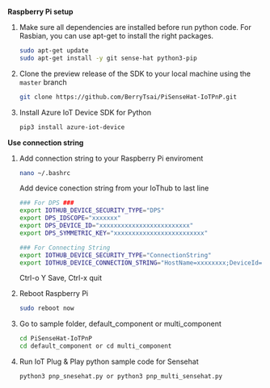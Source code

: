 


**Raspberry Pi setup**
1. Make sure all dependencies are installed before run python code. For Rasbian, you can use apt-get to install the right packages.
    ```bash
    sudo apt-get update
    sudo apt-get install -y git sense-hat python3-pip
    ```

1. Clone the preview release of the SDK to your local machine using the `master` branch
    ```bash
    git clone https://github.com/BerryTsai/PiSenseHat-IoTPnP.git
    ```
   
1. Install Azure IoT Device SDK for Python
    ```bash
    pip3 install azure-iot-device
    ``` 
   
**Use connection string** 
1. Add connection string to your Raspberry Pi enviroment 
    ```bash
    nano ~/.bashrc
    ```
   Add device conection string from your IoThub to last line
   ```bash
   ### For DPS ### 
   export IOTHUB_DEVICE_SECURITY_TYPE="DPS" 
   export DPS_IDSCOPE="xxxxxxx" 
   export DPS_DEVICE_ID="xxxxxxxxxxxxxxxxxxxxxxxxx" 
   export DPS_SYMMETRIC_KEY="xxxxxxxxxxxxxxxxxxxxxxxxx" 

   ### For Connecting String
   export IOTHUB_DEVICE_SECURITY_TYPE="ConnectionString" 
   export IOTHUB_DEVICE_CONNECTION_STRING="HostName=xxxxxxxx;DeviceId=xxxxxxxxx;SharedAccessKey=xxxxxxxxxxxxxxxxxxxxxxxxxxx"
   ```
   Ctrl-o Y Save,
   Ctrl-x quit

1. Reboot Raspberry Pi  
    ```bash
    sudo reboot now
    ```   
   
1. Go to sample folder,  default_component or multi_component
    ```bash
    cd PiSenseHat-IoTPnP
    cd default_component or cd multi_component
    ```

1. Run IoT Plug & Play python sample code for Sensehat 
    ```bash
    python3 pnp_snesehat.py or python3 pnp_multi_sensehat.py
    ```  

